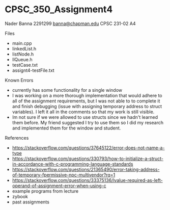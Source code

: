 # CPSC_350_Assignment4
Nader Banna
2291299
banna@chapman.edu
CPSC 231-02
A4


Files
- main.cpp
- linkedList.h
- listNode.h
- llQueue.h
- testCase.txt
- assignt4-testFile.txt

Known Errors
- currently has some functionality for a single window
- I was working on a more thorough implementation that would adhere to all of the assignment
requirements, but I was not able to to complete it and finish debugging (issue with assigning temporary address to struct variables). I left it all in the comments so that my work is still visible.
- Im not sure if we were allowed to use structs since we hadn't learned them before. My friend suggested I
try to use them so I did my research and implemented them for the window and student.


References
- https://stackoverflow.com/questions/37645122/error-does-not-name-a-type
- https://stackoverflow.com/questions/330793/how-to-initialize-a-struct-in-accordance-with-c-programming-language-standards
- https://stackoverflow.com/questions/21365490/error-taking-address-of-temporary-fpermissive-npc-multivendor?rq=1
- https://stackoverflow.com/questions/33375136/lvalue-required-as-left-operand-of-assignment-error-when-using-c
- example programs from lecture
- zybook
- past assignments
